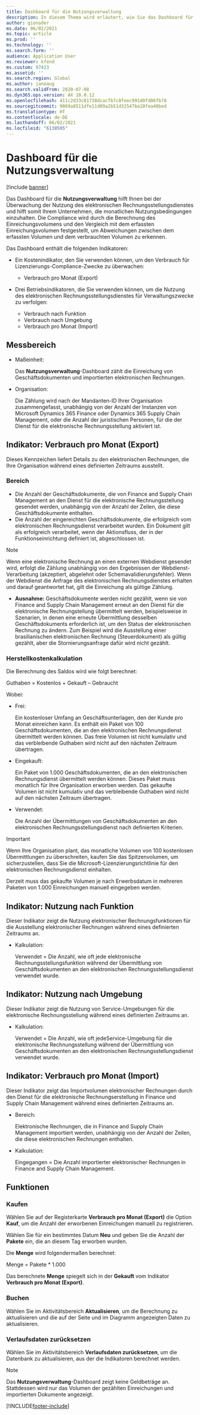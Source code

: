 ```yaml
---
title: Dashboard für die Nutzungsverwaltung
description: In diesem Thema wird erläutert, wie Sie das Dashboard für die Nutzungsverwaltung verwenden, um die Nutzung des Dienstes für die elektronische Rechnungsstellung zu überwachen und konform zu bleiben.
author: gionoder
ms.date: 06/02/2021
ms.topic: article
ms.prod: ''
ms.technology: ''
ms.search.form: ''
audience: Application User
ms.reviewer: kfend
ms.custom: 97423
ms.assetid: ''
ms.search.region: Global
ms.author: janeaug
ms.search.validFrom: 2020-07-08
ms.dyn365.ops.version: AX 10.0.12
ms.openlocfilehash: 411c2d33c81738dcacfb7c8feec991d0fd06fb78
ms.sourcegitcommit: 9069a8511dfe11d09a2b51d32547ba10fea48bed
ms.translationtype: HT
ms.contentlocale: de-DE
ms.lasthandoff: 06/02/2021
ms.locfileid: "6130505"
---
```

# <a name="usage-management-dashboard"></a>Dashboard für die Nutzungsverwaltung

[!include [banner](../includes/banner.md)]

Das Dashboard für die **Nutzungsverwaltung** hilft Ihnen bei der Überwachung der Nutzung des elektronischen Rechnungsstellungsdienstes und hilft somit Ihrem Unternehmen, die monatlichen Nutzungsbedingungen einzuhalten. Die Compliance wird durch die Berechnung des Einreichungsvolumens und den Vergleich mit dem erfassten Einreichungsvolumen festgestellt, um Abweichungen zwischen dem erfassten Volumen und dem verbrauchten Volumen zu erkennen.

Das Dashboard enthält die folgenden Indikatoren:

- Ein Kostenindikator, den Sie verwenden können, um den Verbrauch für Lizenzierungs-Compliance-Zwecke zu überwachen:

    - Verbrauch pro Monat (Export)

- Drei Betriebsindikatoren, die Sie verwenden können, um die Nutzung des elektronischen Rechnungsstellungsdienstes für Verwaltungszwecke zu verfolgen:

    - Verbrauch nach Funktion
    - Verbrauch nach Umgebung
    - Verbrauch pro Monat (Import)

## <a name="measurement-scope"></a>Messbereich

- Maßeinheit: 

    Das **Nutzungsverwaltung**-Dashboard zählt die Einreichung von Geschäftsdokumenten und importierten elektronischen Rechnungen.

- Organisation: 

    Die Zählung wird nach der Mandanten-ID Ihrer Organisation zusammengefasst, unabhängig von der Anzahl der Instanzen von Microsoft Dynamics 365 Finance oder Dynamics 365 Supply Chain Management, oder die Anzahl der juristischen Personen, für die der Dienst für die elektronische Rechnungsstellung aktiviert ist.


## <a name="indicator-usage-per-month-export"></a>Indikator: Verbrauch pro Monat (Export)

Dieses Kennzeichen liefert Details zu den elektronischen Rechnungen, die Ihre Organisation während eines definierten Zeitraums ausstellt.

### <a name="scope"></a>Bereich
- Die Anzahl der Geschäftsdokumente, die von Finance and Supply Chain Management an den Dienst für die elektronische Rechnungsstellung gesendet werden, unabhängig von der Anzahl der Zeilen, die diese Geschäftsdokumente enthalten.
- Die Anzahl der eingereichten Geschäftsdokumente, die erfolgreich vom elektronischen Rechnungsdienst verarbeitet wurden. Ein Dokument gilt als erfolgreich verarbeitet, wenn der Aktionsfluss, der in der Funktionseinrichtung definiert ist, abgeschlossen ist.

> [!NOTE]
> Wenn eine elektronische Rechnung an einen externen Webdienst gesendet wird, erfolgt die Zählung unabhängig von den Ergebnissen der Webdienst-Verarbeitung (akzeptiert, abgelehnt oder Schemavalidierungsfehler). Wenn der Webdienst die Anfrage des elektronischen Rechnungsdienstes erhalten und darauf geantwortet hat, gilt die Einreichung als gültige Zählung.

- **Ausnahme:** Geschäftsdokumente werden nicht gezählt, wenn sie von Finance and Supply Chain Management erneut an den Dienst für die elektronische Rechnungstellung übermittelt werden, beispielsweise in Szenarien, in denen eine erneute Übermittlung desselben Geschäftsdokuments erforderlich ist, um den Status der elektronischen Rechnung zu ändern. Zum Beispiel wird die Ausstellung einer brasilianischen elektronischen Rechnung (Steuerdokument) als gültig gezählt, aber die Stornierungsanfrage dafür wird nicht gezählt.


### <a name="calculation"></a>Herstellkostenkalkulation

Die Berechnung des Saldos wird wie folgt berechnet:

Guthaben = Kostenlos + Gekauft – Gebraucht

Wobei:

- Frei:
  
    Ein kostenloser Umfang an Geschäftsunterlagen, den der Kunde pro Monat einreichen kann. Es enthält ein Paket von 100 Geschäftsdokumenten, die an den elektronischen Rechnungsdienst übermittelt werden können. Das freie Volumen ist nicht kumulativ und das verbleibende Guthaben wird nicht auf den nächsten Zeitraum übertragen.
  
- Eingekauft:
  
    Ein Paket von 1.000 Geschäftsdokumenten, die an den elektronischen Rechnungsdienst übermittelt werden können. Dieses Paket muss monatlich für Ihre Organisation erworben werden. Das gekaufte Volumen ist nicht kumulativ und das verbleibende Guthaben wird nicht auf den nächsten Zeitraum übertragen.
  
- Verwendet: 

    Die Anzahl der Übermittlungen von Geschäftsdokumenten an den elektronischen Rechnungsstellungsdienst nach definierten Kriterien.
   
> [!IMPORTANT]
> Wenn Ihre Organisation plant, das monatliche Volumen von 100 kostenlosen Übermittlungen zu überschreiten, kaufen Sie das Spitzenvolumen, um sicherzustellen, dass Sie die Microsoft-Lizenzierungsrichtlinie für den elektronischen Rechnungsdienst einhalten.
>
> Derzeit muss das gekaufte Volumen je nach Erwerbsdatum in mehreren Paketen von 1.000 Einreichungen manuell eingegeben werden.

## <a name="indicator-usage-by-feature"></a>Indikator: Nutzung nach Funktion

Dieser Indikator zeigt die Nutzung elektronischer Rechnungsfunktionen für die Ausstellung elektronischer Rechnungen während eines definierten Zeitraums an.

- Kalkulation:
  
    Verwendet = Die Anzahl, wie oft jede elektronische Rechnungsstellungsfunktion während der Übermittlung von Geschäftsdokumenten an den elektronischen Rechnungsstellungsdienst verwendet wurde.

## <a name="indicator-usage-by-environment"></a>Indikator: Nutzung nach Umgebung

Dieser Indikator zeigt die Nutzung von Service-Umgebungen für die elektronische Rechnungsstellung während eines definierten Zeitraums an.

- Kalkulation:
    
    Verwendet = Die Anzahl, wie oft jedeService-Umgebung für die elektronische Rechnungsstellung während der Übermittlung von Geschäftsdokumenten an den elektronischen Rechnungsstellungsdienst verwendet wurde.

## <a name="indicator-usage-per-month-import"></a>Indikator: Verbrauch pro Monat (Import)

Dieser Indikator zeigt das Importvolumen elektronischer Rechnungen durch den Dienst für die elektronische Rechnungserstellung in Finance und Supply Chain Management während eines definierten Zeitraums an.

- Bereich:

    Elektronische Rechnungen, die in Finance and Supply Chain Management importiert werden, unabhängig von der Anzahl der Zeilen, die diese elektronischen Rechnungen enthalten.

- Kalkulation:

    Eingegangen = Die Anzahl importierter elektronischer Rechnungen in Finance and Supply Chain Management.

## <a name="functions"></a>Funktionen
### <a name="purchase"></a>Kaufen

Wählen Sie auf der Registerkarte **Verbrauch pro Monat (Export)** die Option **Kauf**, um die Anzahl der erworbenen Einreichungen manuell zu registrieren.

Wählen Sie für ein bestimmtes Datum **Neu** und geben Sie die Anzahl der **Pakete** ein, die an diesem Tag erworben wurden.

Die **Menge** wird folgendermaßen berechnet:

Menge = Pakete * 1.000

Das berechnete **Menge** spiegelt sich in der **Gekauft** vom Indikator **Verbrauch pro Monat (Export)**.

### <a name="update"></a>Buchen

Wählen Sie im Aktivitätsbereich **Aktualisieren**, um die Berechnung zu aktualisieren und die auf der Seite und im Diagramm angezeigten Daten zu aktualisieren.

### <a name="reset-history-data"></a>Verlaufsdaten zurücksetzen

Wählen Sie im Aktivitätsbereich **Verlaufsdaten zurücksetzen**, um die Datenbank zu aktualisieren, aus der die Indikatoren berechnet werden.




> [!NOTE]
> Das **Nutzungsverwaltung**-Dashboard zeigt keine Geldbeträge an. Stattdessen wird nur das Volumen der gezählten Einreichungen und importierten Dokumente angezeigt.

[!INCLUDE[footer-include](../../includes/footer-banner.md)]

